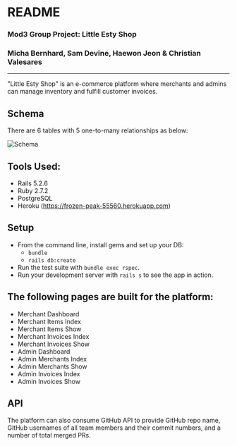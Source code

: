 # README

### Mod3 Group Project: Little Esty Shop
### Micha Bernhard, Sam Devine, Haewon Jeon & Christian Valesares
---

"Little Esty Shop" is an e-commerce platform where merchants and admins can manage inventory and fulfill customer invoices.

## Schema

There are 6 tables with 5 one-to-many relationships as below:

![Schema](./wireframes/schema_little_esty_shop.png)

## Tools Used:
- Rails 5.2.6
- Ruby 2.7.2
- PostgreSQL
- Heroku (https://frozen-peak-55560.herokuapp.com)

## Setup

* From the command line, install gems and set up your DB:
    * `bundle`
    * `rails db:create`
* Run the test suite with `bundle exec rspec`.
* Run your development server with `rails s` to see the app in action.

## The following pages are built for the platform:
- Merchant Dashboard
- Merchant Items Index
- Merchant Items Show
- Merchant Invoices Index
- Merchant Invoices Show
- Admin Dashboard
- Admin Merchants Index
- Admin Merchants Show
- Admin Invoices Index
- Admin Invoices Show

## API

The platform can also consume GitHub API to provide GitHub repo name, GitHub usernames of all team members and their commit numbers, and a number of total merged PRs.

